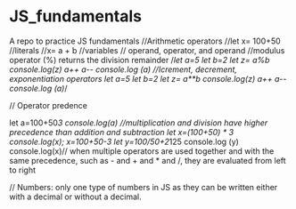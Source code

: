 # JS_fundamentals
A repo to practice JS fundamentals
//Arithmetic operators
//let x= 100+50 //literals
//x= a + b //variables
// operand, operator, and operand
//modulus operator (%) returns the division remainder
/*let a=5
let b=2
let z= a%b
console.log(z)
a++
a--
console.log (a)
//Icrement, decrement, exponentiation operators
let a=5
let b=2
let z= a**b
console.log(z)
a++
a--
console.log (a)*/

// Operator predence

let a=100+50*3
console.log(a)
//multiplication and division have higher precedence than addition and subtraction
let x=(100+50) * 3
console.log(x);
x=100+50-3
let y=100/50+2*125
console.log (y)
console.log(x)// when multiple operators are used together and with the same precedence, such as - and + and * and /, they are evaluated from left to right

// Numbers: only one type of numbers in JS as they can be written either with a decimal or without a decimal.


